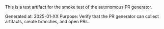 This is a test artifact for the smoke test of the autonomous PR generator.

Generated at: 2025-01-XX
Purpose: Verify that the PR generator can collect artifacts, create branches, and open PRs.
